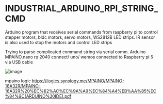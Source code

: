 # INDUSTRIAL_ARDUINO_RPI_STRING_CMD
Arduino program that receives serial commands from raspberry pi to control stepper motors, bldc motors, servo motors, WS2812B LED strips. IR sensor is also used to stop the motors and control LED strips

Trying to parse complicated command string via serial comm.
Arduino MPAINO,nano rp 2040 connect/ uno/ wemos  connected to Raspberry pi 5 via USB cable

![image](https://github.com/saidijongo/INDUSTRIAL_ARDUINO_RPI_STRING_CMD/assets/31678025/087260e5-248c-4480-9c57-42a390d936fd)

mpaino logic
https://ilogics.synology.me/MPAINO/MPAINO-16A32R/MPAINO-16A32R%20%EC%82%AC%EC%9A%A9%EC%84%A4%EB%AA%85%EC%84%9C(ARDUINO%20IDE).pdf

